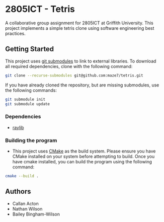 # 2805ICT - Tetris

A collaborative group assignment for 2805ICT at Griffith University. This project implements a simple tetris clone 
using software engineering best practices.

## Getting Started

This project uses [git submodules](https://git-scm.com/book/en/v2/Git-Tools-Submodules) to link to external libraries.
To download all required dependencies, clone with the following command:

```bash
git clone --recurse-submodules git@github.com:maze7/tetris.git
```

If you have already cloned the repository, but are missing submodules, use the following commands:

```bash
git submodule init
git submodule update
```

### Dependencies

* [raylib](https://www.raylib.com/)

### Building the program

* This project uses [CMake](https://cmake.org/download/) as the build system. Please ensure you have CMake installed on your system before attempting to build.
Once you have cmake installed, you can build the program using the following command:

```bash
cmake --build .
```

## Authors

* Callan Acton
* Nathan Wilson 
* Bailey Bingham-Wilson
